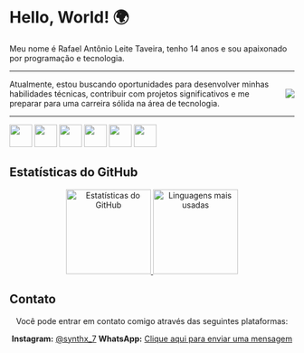 # Hello, World! 🌍

<style>
  .container {
    display: flex;
    align-items: center; /* Centraliza verticalmente */
  }
  .texto {
    flex: 1; /* Ocupa todo o espaço restante */
    padding-right: 20px; /* Espaço entre o texto e a imagem */
  }
  .imagem {
    max-width: 100%; /* Garante que a imagem não ultrapasse o tamanho máximo da div */
    height: auto; /* Mantém a proporção da imagem */
  }
</style>

Meu nome é Rafael Antônio Leite Taveira, tenho 14 anos e sou apaixonado por programação e tecnologia.
<hr>

<div class="container">
  <div class="texto">
    Atualmente, estou buscando oportunidades para desenvolver minhas habilidades técnicas, contribuir com projetos significativos e me preparar para uma carreira sólida na 
  área de tecnologia.
  </div>
  <div class="imagem">
    <img src="https://media1.tenor.com/m/BdOHYc9fC9EAAAAd/watermelon.gif">
  </div>
</div>

<hr>
<img src="https://pics.freeicons.io/uploads/icons/png/12785093741551942290-512.png" width="40">
<img src="https://pics.freeicons.io/uploads/icons/png/21088442871540553614-512.png" width="40">
<img src="https://pics.freeicons.io/uploads/icons/png/3500035511551941187-512.png" width="40">
<img src="https://pics.freeicons.io/uploads/icons/png/8804286661557996995-512.png" width="40">
<img src="https://pics.freeicons.io/uploads/icons/png/632690741557997006-512.png" width="40">
<img src="https://pics.freeicons.io/uploads/icons/png/7267630261656670996-512.png" width="40">


## Estatísticas do GitHub

<div align="center">
  <a href="https://github.com/SynthX7">
    <img height="150em" src="https://github-readme-stats.vercel.app/api?username=synthx7&show_icons=true&theme=dark" alt="Estatísticas do GitHub">
    <img height="150em" src="https://github-readme-stats.vercel.app/api/top-langs/?username=synthx7&layout=compact&theme=dark" alt="Linguagens mais usadas">
  </a>
</div>

## Contato

<div align="center">
  Você pode entrar em contato comigo através das seguintes plataformas:
  
   **Instagram:** [@synthx_7](https://www.instagram.com/synthx_7/)
   **WhatsApp:** [Clique aqui para enviar uma mensagem](https://api.whatsapp.com/send?phone=5516994620899)
</div>
